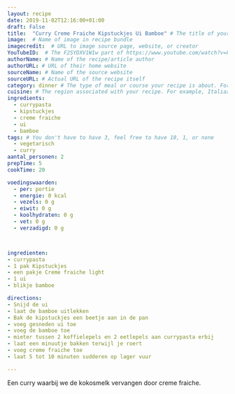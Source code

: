 ```yaml
---
layout: recipe
date: 2019-11-02T12:16:00+01:00
draft: False
title:  "Curry Creme Fraiche Kipstuckjes Ui Bamboe" # The title of your awesome recipe
image:  # Name of image in recipe bundle
imagecredit:  # URL to image source page, website, or creator
YouTubeID:  # The F2SYDXV1W1w part of https://www.youtube.com/watch?v=F2SYDXV1W1w
authorName: # Name of the recipe/article author
authorURL: # URL of their home website
sourceName: # Name of the source website
sourceURL: # Actual URL of the recipe itself
category: dinner # The type of meal or course your recipe is about. For example: "dinner", "entree", or "dessert".
cuisine: # The region associated with your recipe. For example, Italiaans, Mediterraans", or Eigen.
ingredients:
  - currypasta
  - kipstuckjes
  - creme fraiche
  - ui
  - bamboe
tags: # You don't have to have 3, feel free to have 10, 1, or none
  - vegetarisch
  - curry
aantal_personen: 2
prepTime: 5
cookTime: 20

voedingswaarden:
  - per: portie
  - energie: 0 kcal
  - vezels: 0 g
  - eiwit: 0 g
  - koolhydraten: 0 g
  - vet: 0 g
  - verzadigd: 0 g



ingredienten:
- currypasta
- 1 pak Kipstuckjes
- een pakje Creme fraiche light
- 1 ui
- blikje bamboe

directions:
- Snijd de ui
- laat de bamboe uitlekken
- Bak de kipstuckjes een beetje aan in de pan
- voeg gesneden ui toe
- voeg de bamboe toe
- mieter tussen 2 koffielepels en 2 eetlepels aan currypasta erbij
- laat een minuutje bakken terwijl je roert
- voeg creme fraiche toe
- laat 5 tot 10 minuten sudderen op lager vuur

---
```


Een curry waarbij we de kokosmelk vervangen door creme fraiche.
